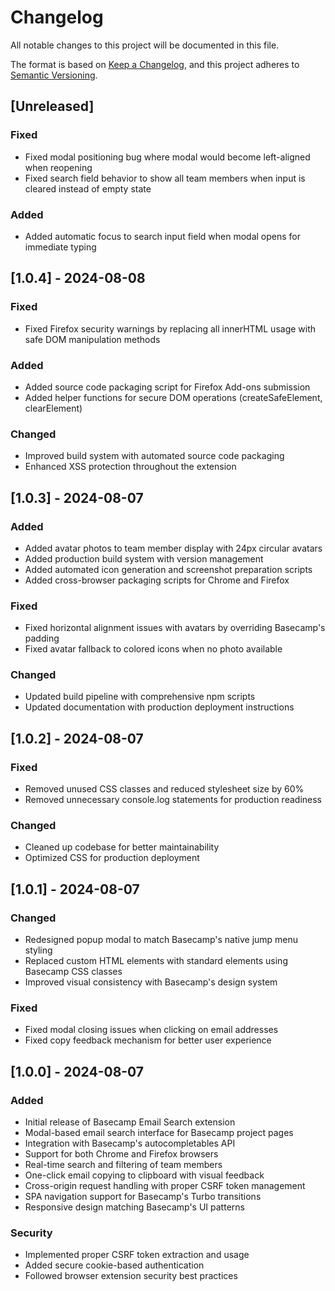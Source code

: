 # Changelog

All notable changes to this project will be documented in this file.

The format is based on [Keep a Changelog](https://keepachangelog.com/en/1.0.0/),
and this project adheres to [Semantic Versioning](https://semver.org/spec/v2.0.0.html).

## [Unreleased]

### Fixed
- Fixed modal positioning bug where modal would become left-aligned when reopening
- Fixed search field behavior to show all team members when input is cleared instead of empty state

### Added
- Added automatic focus to search input field when modal opens for immediate typing

## [1.0.4] - 2024-08-08

### Fixed
- Fixed Firefox security warnings by replacing all innerHTML usage with safe DOM manipulation methods

### Added
- Added source code packaging script for Firefox Add-ons submission
- Added helper functions for secure DOM operations (createSafeElement, clearElement)

### Changed
- Improved build system with automated source code packaging
- Enhanced XSS protection throughout the extension

## [1.0.3] - 2024-08-07

### Added
- Added avatar photos to team member display with 24px circular avatars
- Added production build system with version management
- Added automated icon generation and screenshot preparation scripts
- Added cross-browser packaging scripts for Chrome and Firefox

### Fixed
- Fixed horizontal alignment issues with avatars by overriding Basecamp's padding
- Fixed avatar fallback to colored icons when no photo available

### Changed
- Updated build pipeline with comprehensive npm scripts
- Updated documentation with production deployment instructions

## [1.0.2] - 2024-08-07

### Fixed
- Removed unused CSS classes and reduced stylesheet size by 60%
- Removed unnecessary console.log statements for production readiness

### Changed
- Cleaned up codebase for better maintainability
- Optimized CSS for production deployment

## [1.0.1] - 2024-08-07

### Changed
- Redesigned popup modal to match Basecamp's native jump menu styling
- Replaced custom HTML elements with standard elements using Basecamp CSS classes
- Improved visual consistency with Basecamp's design system

### Fixed
- Fixed modal closing issues when clicking on email addresses
- Fixed copy feedback mechanism for better user experience

## [1.0.0] - 2024-08-07

### Added
- Initial release of Basecamp Email Search extension
- Modal-based email search interface for Basecamp project pages
- Integration with Basecamp's autocompletables API
- Support for both Chrome and Firefox browsers
- Real-time search and filtering of team members
- One-click email copying to clipboard with visual feedback
- Cross-origin request handling with proper CSRF token management
- SPA navigation support for Basecamp's Turbo transitions
- Responsive design matching Basecamp's UI patterns

### Security
- Implemented proper CSRF token extraction and usage
- Added secure cookie-based authentication
- Followed browser extension security best practices
